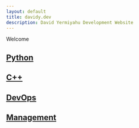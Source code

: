 ```yaml
---
layout: default
title: davidy.dev
description: David Yermiyahu Development Website
---
```

Welcome

## [Python](python)
## [C++](cpp)
## [DevOps](devops)
## [Management](management)